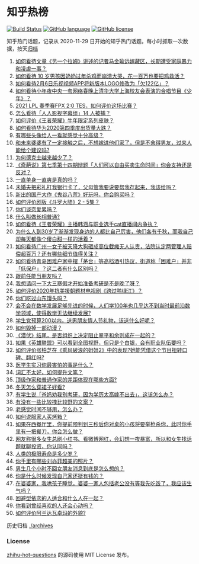 # 知乎热榜
[![Build Status](https://github.com/ToWeLong/zhihu-hot-questions/workflows/CI/badge.svg)](https://github.com/ToWeLong/zhihu-hot-questions/actions)
[![GitHub language](https://img.shields.io/badge/language-golang-orange.svg)](https://golang.org/)
[![GitHub license](https://img.shields.io/github/license/ToWeLong/zhihu-hot-questions)](https://github.com/ToWeLong/zhihu-hot-questions/blob/main/LICENSE)

知乎热门话题，记录从 2020-11-29 日开始的知乎热门话题。每小时抓取一次数据，按天[归档](./archives)

<!-- BEGIN -->

1. [如何看待文章《另一个拉姆》讲述的记者马金瑜远嫁藏区，长期遭受家庭暴力和凌虐一事？](https://www.zhihu.com/question/443154151)
1. [如何看待 10 岁男孩因奶奶过年杀鸡而崩溃大哭，花一百万也要把鸡救活？](https://www.zhihu.com/question/442811742)
1. [如何看待2月6日乐视视频APP将新版本LOGO修改为「欠122亿」？](https://www.zhihu.com/question/443183209)
1. [如何看待小年夜中央一套网络春晚上清华大学上海校友会表演的合唱节目《少年》？](https://www.zhihu.com/question/442905594)
1. [2021 LPL 春季赛FPX 2:0 TES，如何评价这场比赛？](https://www.zhihu.com/question/443184853)
1. [怎么看待「人人影视字幕组」14 人被捕？](https://www.zhihu.com/question/442667356)
1. [如何评价《王者荣耀》牛年限定系列皮肤？](https://www.zhihu.com/question/443191027)
1. [如何看待华为2020第四季度出货量大跌？](https://www.zhihu.com/question/442259690)
1. [有哪些头像给人一看就感觉十分高级？](https://www.zhihu.com/question/441459020)
1. [和未来婆婆有了一定接触之后，不想嫁进他们家了，但是不舍得男友，过来人能给个建议吗?](https://www.zhihu.com/question/442344424)
1. [为何德克士越来越少了？](https://www.zhihu.com/question/321467749)
1. [《奇葩说》第七季第十四期辩题「人们可以自由买卖生命时间」你会支持还是反对？](https://www.zhihu.com/question/442917510)
1. [一直单身一直爽是真的吗？](https://www.zhihu.com/question/330412814)
1. [未婚夫把彩礼打我银行卡了，父母管我要说要帮我存起来，我该给吗？](https://www.zhihu.com/question/442994514)
1. [新出的国产大作《鬼谷八荒》好玩吗，你会购买吗？](https://www.zhihu.com/question/442267375)
1. [如何评价剧版《斗罗大陆》2 - 5集？](https://www.zhihu.com/question/443129219)
1. [你们谈恋爱累吗？](https://www.zhihu.com/question/399471584)
1. [什么叫做长相普通?](https://www.zhihu.com/question/351006112)
1. [如何看待《王者荣耀》主播韩涵与职业选手cat直播间内争执？](https://www.zhihu.com/question/442893588)
1. [为什么人到30岁了渐渐发现身边的人都比自己厉害，他们各有千秋，而我自己却每天都像个傻白甜一样的活着？](https://www.zhihu.com/question/442671689)
1. [如何看待广州一女子被天降大狗砸成高位截瘫无人认责，法院认定两管理人赔偿超百万？还有哪些细节值得关注？](https://www.zhihu.com/question/443024140)
1. [如何看待青岛困难户家中摆「茅台」等高档酒引热议，街道称「困难户」并非「低保户」？这二者有什么区别吗？](https://www.zhihu.com/question/442993579)
1. [跟前任能当朋友吗？](https://www.zhihu.com/question/441242079)
1. [我想请问一下大三寒假才开始准备考研是不是晚了呀？](https://www.zhihu.com/question/435873246)
1. [如何评价2020年抗美援朝题材电视剧《跨过鸭绿江》？](https://www.zhihu.com/question/436744258)
1. [你们吃过山东馒头吗？](https://www.zhihu.com/question/361625056)
1. [会不会在数学发展足够先进的时候，人们学100年也几乎达不到当时最前沿数学领域，使得数学无法继续发展?](https://www.zhihu.com/question/437041378)
1. [学生党预算200以内，送男朋友情人节礼物，该送什么好呢？](https://www.zhihu.com/question/368681572)
1. [如何毁掉一部动漫？](https://www.zhihu.com/question/438413599)
1. [《潜伏》结尾，是否组织上决定阻止翠平和余则成在一起的？](https://www.zhihu.com/question/47613057)
1. [如果《英雄联盟》可以看到全图视野，但只是个白银，会有职业队伍要吗？](https://www.zhihu.com/question/442642942)
1. [如何评价张柏芝在《乘风破浪的姐姐2》中的表现?她能凭借这个节目扭转口碑、翻红吗?](https://www.zhihu.com/question/440703299)
1. [医学生实习你最害怕的事是什么？](https://www.zhihu.com/question/439727601)
1. [词汇不太好，如何提升文笔？](https://www.zhihu.com/question/440683258)
1. [顶级作家和普通作家的差距体现在哪些方面?](https://www.zhihu.com/question/441968455)
1. [冬天怎么穿裙子好看?](https://www.zhihu.com/question/36487818)
1. [有学生说「爸妈劝我别考研，因为学历太高嫁不出去」，这该怎么办？](https://www.zhihu.com/question/442806238)
1. [有没有一些比较拽比较野的文案？](https://www.zhihu.com/question/441951247)
1. [老感觉时间不够用，怎么办？](https://www.zhihu.com/question/19633885)
1. [如何说服家人买烤箱？](https://www.zhihu.com/question/29666862)
1. [如果在西餐厅里，你提前预判到三秒后你对桌的小孩将要举枪杀你，此时你手里有一把餐刀，你会怎么做？](https://www.zhihu.com/question/432745799)
1. [网友称很多女生总刷小红书、看微博网红，会幻想一夜暴富，所以和女生找话题就聊投资，你认同吗？](https://www.zhihu.com/question/443083852)
1. [人类的极限寿命是多少岁？](https://www.zhihu.com/question/441028220)
1. [你手里有哪些刘亦菲超美的照片？](https://www.zhihu.com/question/52207355)
1. [男生几个小时不回女朋友消息到底是怎么想的？](https://www.zhihu.com/question/265396838)
1. [你是什么时候发现自己家还挺有钱的？](https://www.zhihu.com/question/360716785)
1. [在婆婆家，我哄孩子睡觉，婆婆一家人包括老公没有等我先吃饭了，我应该生气吗？](https://www.zhihu.com/question/424718566)
1. [回避型依恋的人适合和什么人在一起？](https://www.zhihu.com/question/365927236)
1. [你看到曾经喜欢的人还会心动吗？](https://www.zhihu.com/question/439332766)
1. [如何评价阿兰达瓦卓玛的外貌?](https://www.zhihu.com/question/270574192)

<!-- END -->

历史归档 [./archives](./archives)


### License
[zhihu-hot-questions](https://github.com/towelong/zhihu-hot-questions) 的源码使用 MIT License 发布。